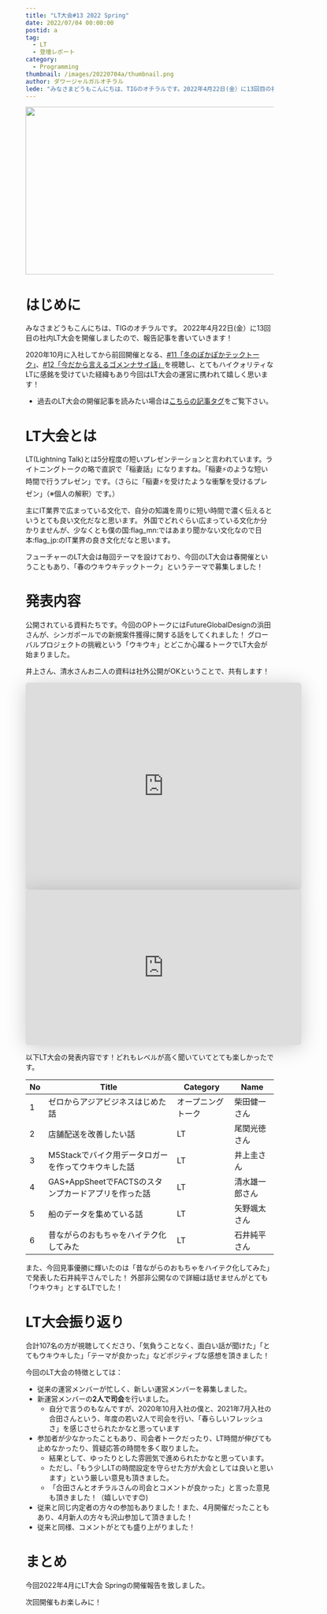 ```yaml
---
title: "LT大会#13 2022 Spring"
date: 2022/07/04 00:00:00
postid: a
tag:
  - LT
  - 登壇レポート
category:
  - Programming
thumbnail: /images/20220704a/thumbnail.png
author: ダワージャルガルオチラル
lede: "みなさまどうもこんにちは、TIGのオチラルです。2022年4月22日(金）に13回目の社内LT大会を開催しましたので、報告記事を書いていきます！2020年10月に入社してから前回開催となる、[#11「冬のぽかぽかテックトーク」]を視聴し、とてもハイクォリティなLTに感銘を受けていた経緯もあり今回はLT大会の運営に携われて嬉しく思います！"
---
```



<img src="/images/20220704a/lt.png" alt="" width="800" height="340">

# はじめに

みなさまどうもこんにちは、TIGのオチラルです。
2022年4月22日(金）に13回目の社内LT大会を開催しましたので、報告記事を書いていきます！

2020年10月に入社してから前回開催となる、[#11「冬のぽかぽかテックトーク」](/articles/20210228/)、[#12「今だから言えるゴメンナサイ話」](/articles/20211130a/)を視聴し、とてもハイクォリティなLTに感銘を受けていた経緯もあり今回はLT大会の運営に携われて嬉しく思います！

* 過去のLT大会の開催記事を読みたい場合は[こちらの記事タグ](/tags/LT/)をご覧下さい。

# LT大会とは

LT(Lightning Talk)とは5分程度の短いプレゼンテーションと言われています。ライトニングトークの略で直訳で「稲妻話」になりますね。「稲妻⚡のような短い時間で行うプレゼン」です。（さらに「稲妻⚡を受けたような衝撃を受けるプレゼン」（※個人の解釈）です。）

主にIT業界で広まっている文化で、自分の知識を周りに短い時間で濃く伝えるというとても良い文化だなと思います。
外国でどれぐらい広まっている文化か分かりませんが、少なくとも僕の国:flag_mn:ではあまり聞かない文化なので日本:flag_jp:のIT業界の良き文化だなと思います。

フューチャーのLT大会は毎回テーマを設けており、今回のLT大会は春開催ということもあり、「春のウキウキテックトーク」というテーマで募集しました！

# 発表内容

公開されている資料たちです。今回のOPトークにはFutureGlobalDesignの浜田さんが、シンガポールでの新規案件獲得に関する話をしてくれました！
グローバルプロジェクトの挑戦という「ウキウキ」とどこか心躍るトークでLT大会が始まりました。

井上さん、清水さんお二人の資料は社外公開がOKということで、共有します！

<iframe class="speakerdeck-iframe" frameborder="0" src="https://speakerdeck.com/player/162525942aba41eba15ae3609726d98f" title="M5Stackで バイク用データロガーを作って ウキウキした話" allowfullscreen="true" mozallowfullscreen="true" webkitallowfullscreen="true" style="border: 0px; background: padding-box padding-box rgba(0, 0, 0, 0.1); margin: 0px; padding: 0px; border-radius: 6px; box-shadow: rgba(0, 0, 0, 0.2) 0px 5px 40px; width: 560px; height: 420px;" data-ratio="1.3333333333333333"></iframe>

<iframe class="speakerdeck-iframe" frameborder="0" src="https://speakerdeck.com/player/af763d83b41540268253683e3b0afc4a" title="GAS+AppSheetで部活動のスタンプカードアプリを作った話" allowfullscreen="true" mozallowfullscreen="true" webkitallowfullscreen="true" style="border: 0px; background: padding-box padding-box rgba(0, 0, 0, 0.1); margin: 0px; padding: 0px; border-radius: 6px; box-shadow: rgba(0, 0, 0, 0.2) 0px 5px 40px; width: 560px; height: 315px;" data-ratio="1.7777777777777777"></iframe>

以下LT大会の発表内容です！どれもレベルが高く聞いていてとても楽しかったです。

| No | Title                                                                              | Category             | Name            |
|----|------------------------------------------------------------------------------------|----------------------|-----------------|
| 1  | ゼロからアジアビジネスはじめた話                                                    | オープニングトーク   | 柴田健一さん    |
| 2  | 店舗配送を改善したい話                                                              | LT                  | 尾関光徳さん    |
| 3  | M5Stackでバイク用データロガーを作ってウキウキした話                                   | LT                   | 井上圭さん |
| 4  | GAS+AppSheetでFACTSのスタンプカードアプリを作った話                                 | LT                   |  清水雄一郎さん    |
| 5  | 船のデータを集めている話                                                            | LT                   |  矢野颯太さん |
| 6  | 昔ながらのおもちゃをハイテク化してみた                                               | LT                   | 石井純平さん      |

また、今回見事優勝に輝いたのは「昔ながらのおもちゃをハイテク化してみた」で発表した石井純平さんでした！
外部非公開なので詳細は話せませんがとても「ウキウキ」とするLTでした！

# LT大会振り返り

合計107名の方が視聴してくださり、「気負うことなく、面白い話が聞けた」「とてもウキウキした」「テーマが良かった」などポジティブな感想を頂きました！

今回のLT大会の特徴としては：
* 従来の運営メンバーが忙しく、新しい運営メンバーを募集しました。
* 新運営メンバーの**2人で司会**を行いました。
    * 自分で言うのもなんですが、2020年10月入社の僕と、2021年7月入社の合田さんという、年度の若い2人で司会を行い、「春らしいフレッシュさ」を感じさせられたかなと思っています
* 参加者が少なかったこともあり、司会者トークだったり、LT時間が伸びても止めなかったり、質疑応答の時間を多く取りました。
    * 結果として、ゆったりとした雰囲気で進められたかなと思っています。
    * ただし、「もう少しLTの時間設定を守らせた方が大会としては良いと思います」という厳しい意見も頂きました。
    * 「合田さんとオチラルさんの司会とコメントが良かった」と言った意見も頂きました！（嬉しいです😊)
* 従来と同じ内定者の方々の参加もありました！また、4月開催だったこともあり、4月新人の方々も沢山参加して頂きました！
* 従来と同様、コメントがとても盛り上がりました！

# まとめ

今回2022年4月にLT大会 Springの開催報告を致しました。

次回開催もお楽しみに！


